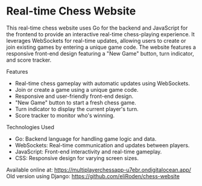 # Real-time Chess Website

This real-time chess website uses Go for the backend and JavaScript for the frontend to provide an interactive real-time chess-playing experience. It leverages WebSockets for real-time updates, allowing users to create or join existing games by entering a unique game code. The website features a responsive front-end design featuring a "New Game" button, turn indicator, and score tracker.

Features
- Real-time chess gameplay with automatic updates using WebSockets.
- Join or create a game using a unique game code.
- Responsive and user-friendly front-end design.
- "New Game" button to start a fresh chess game.
- Turn indicator to display the current player's turn.
- Score tracker to monitor who's winning.

Technologies Used
- Go: Backend language for handling game logic and data.
- WebSockets: Real-time communication and updates between players.
- JavaScript: Front-end interactivity and real-time gameplay.
- CSS: Responsive design for varying screen sizes.

Available online at: https://multiplayerchessapp-u7ebr.ondigitalocean.app/
Old version using Django: https://github.com/eliRoden/chess-website
